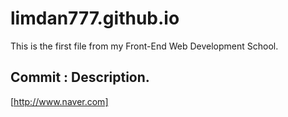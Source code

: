 # limdan777.github.io
This is the first file from my Front-End Web Development School.

## Commit : Description.
[http://www.naver.com]
